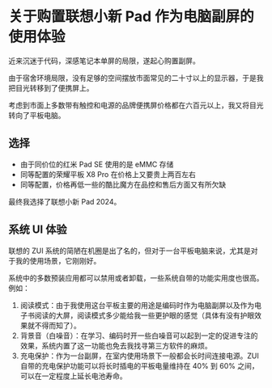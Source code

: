 # 关于购置联想小新 Pad 作为电脑副屏的使用体验

近来沉迷于代码，深感笔记本单屏的局限，遂起心购置副屏。

由于宿舍环境局限，没有足够的空间摆放市面常见的二十寸以上的显示器，于是我把目光转移到了便携屏上。

考虑到市面上多数带有触控和电源的品牌便携屏价格都在六百元以上，我又将目光转向了平板电脑。

## 选择

- 由于同价位的红米 Pad SE 使用的是 eMMC 存储
- 同等配置的荣耀平板 X8 Pro 在价格上又要贵上两百左右
- 同等配置，价格再低一些的酷比魔方在品控和售后方面又有所欠缺

最终我选择了联想小新 Pad 2024。

## 系统 UI 体验

联想的 ZUI 系统的简陋在机圈是出了名的，但对于一台平板电脑来说，尤其是对于我的使用场景，它刚刚好。

系统中的多数预装应用都可以禁用或者卸载，一些系统自带的功能实用度也很高。例如：

1. 阅读模式：由于我使用这台平板主要的用途是编码时作为电脑副屏以及作为电子书阅读的大屏，阅读模式多少能给我一些更护眼的感觉（具体有没有护眼效果就不得而知了）。
2. 背景音（白噪音）：在学习、编码时开一些白噪音可以起到一定的促进专注的效果，系统内置了这一功能也免去我找寻第三方软件的麻烦。
3. 充电保护：作为一台副屏，在室内使用场景下一般都会长时间连接电源。ZUI 自带的充电保护功能可以将长时插电的平板电量维持在 40% 到 60% 之间，可以在一定程度上延长电池寿命。

